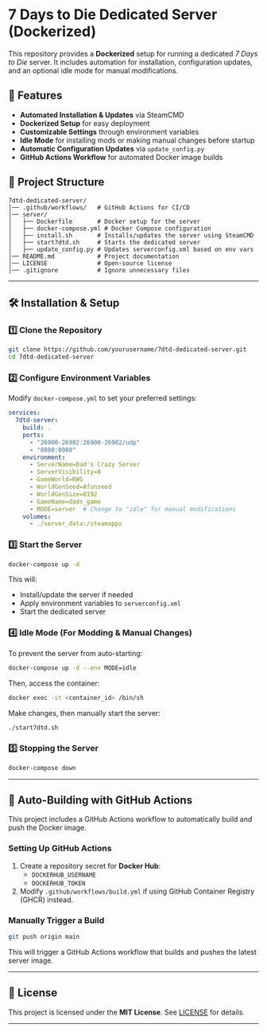 # 7 Days to Die Dedicated Server (Dockerized)

This repository provides a **Dockerized** setup for running a dedicated *7 Days to Die* server. It includes automation for installation, configuration updates, and an optional idle mode for manual modifications.

## 🚀 Features

- **Automated Installation & Updates** via SteamCMD
- **Dockerized Setup** for easy deployment
- **Customizable Settings** through environment variables
- **Idle Mode** for installing mods or making manual changes before startup
- **Automatic Configuration Updates** via `update_config.py`
- **GitHub Actions Workflow** for automated Docker image builds

## 📂 Project Structure

```
7dtd-dedicated-server/
│── .github/workflows/   # GitHub Actions for CI/CD
│── server/
│   ├── Dockerfile       # Docker setup for the server
│   ├── docker-compose.yml # Docker Compose configuration
│   ├── install.sh       # Installs/updates the server using SteamCMD
│   ├── start7dtd.sh     # Starts the dedicated server
│   ├── update_config.py # Updates serverconfig.xml based on env vars
│── README.md            # Project documentation
│── LICENSE              # Open-source license
│── .gitignore           # Ignore unnecessary files
```

---

## 🛠️ Installation & Setup

### **1️⃣ Clone the Repository**

```sh
git clone https://github.com/yourusername/7dtd-dedicated-server.git
cd 7dtd-dedicated-server
```

### **2️⃣ Configure Environment Variables**

Modify `docker-compose.yml` to set your preferred settings:

```yaml
services:
  7dtd-server:
    build: .
    ports:
      - "26900-26902:26900-26902/udp"
      - "8080:8080"
    environment:
      - ServerName=Dad's Crazy Server
      - ServerVisibility=0
      - GameWorld=RWG
      - WorldGenSeed=Afunseed
      - WorldGenSize=8192
      - GameName=dads_game
      - MODE=server  # Change to "idle" for manual modifications
    volumes:
      - ./server_data:/steamapps
```

### **3️⃣ Start the Server**

```sh
docker-compose up -d
```

This will:

- Install/update the server if needed
- Apply environment variables to `serverconfig.xml`
- Start the dedicated server

### **4️⃣ Idle Mode (For Modding & Manual Changes)**

To prevent the server from auto-starting:

```sh
docker-compose up -d --env MODE=idle
```

Then, access the container:

```sh
docker exec -it <container_id> /bin/sh
```

Make changes, then manually start the server:

```sh
./start7dtd.sh
```

### **5️⃣ Stopping the Server**

```sh
docker-compose down
```

---

## 🔄 Auto-Building with GitHub Actions

This project includes a GitHub Actions workflow to automatically build and push the Docker image.

### **Setting Up GitHub Actions**

1. Create a repository secret for **Docker Hub**:
   - `DOCKERHUB_USERNAME`
   - `DOCKERHUB_TOKEN`
2. Modify `.github/workflows/build.yml` if using GitHub Container Registry (GHCR) instead.

### **Manually Trigger a Build**

```sh
git push origin main
```

This will trigger a GitHub Actions workflow that builds and pushes the latest server image.

---

## 📜 License

This project is licensed under the **MIT License**. See [LICENSE](LICENSE) for details.

---


